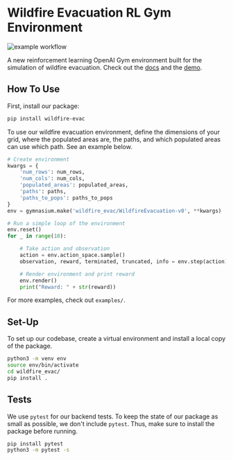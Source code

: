 # Wildfire Evacuation RL Gym Environment

![example workflow](https://github.com/sisl/wildfire/actions/workflows/testing.yml/badge.svg)

A new reinforcement learning OpenAI Gym environment built for the simulation of wildfire evacuation. Check out the [docs](https://wildfire-evac.surge.sh/) and the [demo](https://www.loom.com/share/39ddd19c790a49c0a1ea7e13cd4d1005?sid=679b631a-74b7-41e3-bd88-3e7d14c0adc2).

## How To Use

First, install our package:

```bash
pip install wildfire-evac
```

To use our wildfire evacuation environment, define the dimensions of your grid, where the populated areas are, the paths, and which populated areas can use which path. See an example below.

```python
# Create environment
kwargs = {
    'num_rows': num_rows,
    'num_cols': num_cols,
    'populated_areas': populated_areas,
    'paths': paths,
    'paths_to_pops': paths_to_pops
}
env = gymnasium.make('wildfire_evac/WildfireEvacuation-v0', **kwargs)

# Run a simple loop of the environment
env.reset()
for _ in range(10):

    # Take action and observation
    action = env.action_space.sample()
    observation, reward, terminated, truncated, info = env.step(action)

    # Render environment and print reward
    env.render()
    print("Reward: " + str(reward))
```

For more examples, check out `examples/`.

## Set-Up

To set up our codebase, create a virtual environment and install a local copy of the package.

```bash
python3 -m venv env
source env/bin/activate
cd wildfire_evac/
pip install .
```

## Tests

We use `pytest` for our backend tests. To keep the state of our package as small as possible, we don't include `pytest`. Thus, make sure to install the package before running.

```bash
pip install pytest
python3 -m pytest -s
```
